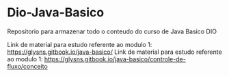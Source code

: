 # Dio-Java-Basico
Repositorio para armazenar todo o conteudo do curso de Java Basico DIO

Link de material para estudo referente ao modulo 1: https://glysns.gitbook.io/java-basico/
Link de material para estudo referente ao modulo 1: https://glysns.gitbook.io/java-basico/controle-de-fluxo/conceito
